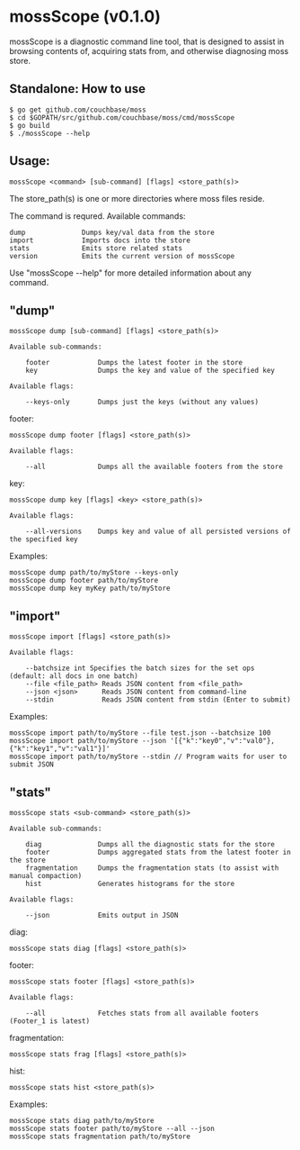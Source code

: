 mossScope (v0.1.0)
==================

mossScope is a diagnostic command line tool, that is designed to assist
in browsing contents of, acquiring stats from, and otherwise diagnosing
moss store.

Standalone: How to use
----------------------

    $ go get github.com/couchbase/moss
    $ cd $GOPATH/src/github.com/couchbase/moss/cmd/mossScope
    $ go build
    $ ./mossScope --help

Usage:
------

    mossScope <command> [sub-command] [flags] <store_path(s)>

The store_path(s) is one or more directories where moss files reside.

The command is requred. Available commands:

    dump              Dumps key/val data from the store
    import            Imports docs into the store
    stats             Emits store related stats
    version           Emits the current version of mossScope

Use "mossScope <command> --help" for more detailed information about
any command.

"dump"
------

    mossScope dump [sub-command] [flags] <store_path(s)>

    Available sub-commands:

        footer            Dumps the latest footer in the store
        key               Dumps the key and value of the specified key

    Available flags:

        --keys-only       Dumps just the keys (without any values)

footer:

    mossScope dump footer [flags] <store_path(s)>

    Available flags:

        --all             Dumps all the available footers from the store

key:

    mossScope dump key [flags] <key> <store_path(s)>

    Available flags:

        --all-versions    Dumps key and value of all persisted versions of the specified key

Examples:

    mossScope dump path/to/myStore --keys-only
    mossScope dump footer path/to/myStore
    mossScope dump key myKey path/to/myStore

"import"
--------

    mossScope import [flags] <store_path(s)>

    Available flags:

        --batchsize int Specifies the batch sizes for the set ops (default: all docs in one batch)
        --file <file_path> Reads JSON content from <file_path>
        --json <json>      Reads JSON content from command-line
        --stdin            Reads JSON content from stdin (Enter to submit)

Examples:

    mossScope import path/to/myStore --file test.json --batchsize 100
    mossScope import path/to/myStore --json '[{"k":"key0","v":"val0"},{"k":"key1","v":"val1"}]'
    mossScope import path/to/myStore --stdin // Program waits for user to submit JSON

"stats"
-------

    mossScope stats <sub-command> <store_path(s)>

    Available sub-commands:

        diag              Dumps all the diagnostic stats for the store
        footer            Dumps aggregated stats from the latest footer in the store
        fragmentation     Dumps the fragmentation stats (to assist with manual compaction)
        hist              Generates histograms for the store

    Available flags:

        --json            Emits output in JSON

diag:

    mossScope stats diag [flags] <store_path(s)>

footer:

    mossScope stats footer [flags] <store_path(s)>

    Available flags:

        --all             Fetches stats from all available footers (Footer_1 is latest)

fragmentation:

    mossScope stats frag [flags] <store_path(s)>

hist:

    mossScope stats hist <store_path(s)>

Examples:

    mossScope stats diag path/to/myStore
    mossScope stats footer path/to/myStore --all --json
    mossScope stats fragmentation path/to/myStore
